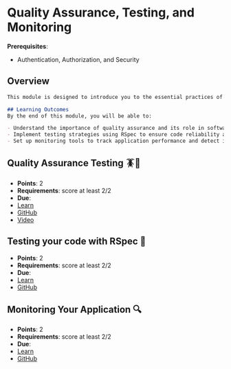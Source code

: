 # Quality Assurance, Testing, and Monitoring

**Prerequisites**:
- Authentication, Authorization, and Security

## Overview
```md
This module is designed to introduce you to the essential practices of quality assurance, testing, and monitoring in software development. Ensuring your code is reliable, maintainable, and bug-free is crucial for building robust applications. By the end of this module, you will be equipped with the knowledge and skills to implement effective testing strategies and monitoring practices using RSpec and other tools.

## Learning Outcomes
By the end of this module, you will be able to:

- Understand the importance of quality assurance and its role in software development.
- Implement testing strategies using RSpec to ensure code reliability and functionality.
- Set up monitoring tools to track application performance and detect issues in real-time.
```

## Quality Assurance Testing 🪳🧐
- **Points**: 2
- **Requirements**: score at least 2/2
- **Due**:
- [Learn](https://learn.firstdraft.com/lessons/399-rails-qa-testing)
- [GitHub](https://github.com/DPI-WE/rails-qa-testing)
- [Video](https://youtu.be/aIbkLU8av0A)

## Testing your code with RSpec 🧪
- **Points**: 2
- **Requirements**: score at least 2/2
- **Due**:
- [Learn](https://learn.firstdraft.com/lessons/443-testing-with-rspec)
- [GitHub](https://github.com/DPI-WE/testing-with-rspec)



## Monitoring Your Application 🔍
- **Points**: 2
- **Requirements**: score at least 2/2
- **Due**:
- [Learn](https://learn.firstdraft.com/lessons/442-monitoring-your-application)
- [GitHub](https://github.com/DPI-WE/monitoring-your-application)
